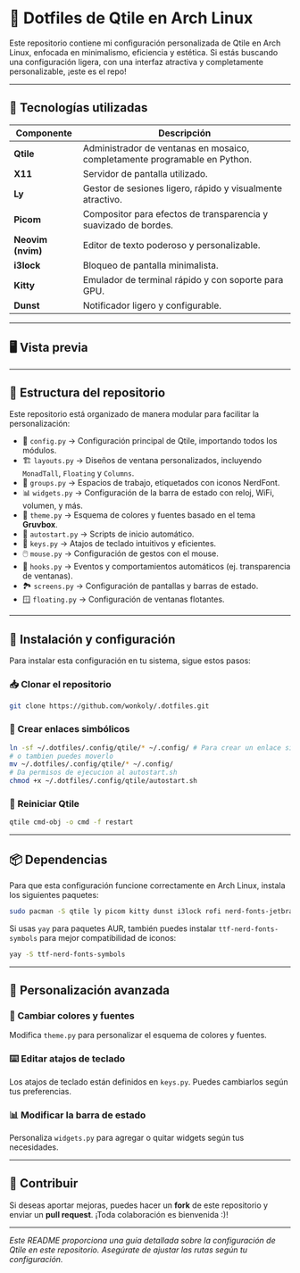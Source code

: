 # 🎨 Dotfiles de Qtile en Arch Linux

Este repositorio contiene mi configuración personalizada de Qtile en Arch Linux, enfocada en minimalismo, eficiencia y estética. Si estás buscando una configuración ligera, con una interfaz atractiva y completamente personalizable, ¡este es el repo!

---

## 🚀 Tecnologías utilizadas

| Componente | Descripción |
|------------|-------------|
| **Qtile** | Administrador de ventanas en mosaico, completamente programable en Python. |
| **X11** | Servidor de pantalla utilizado. |
| **Ly** | Gestor de sesiones ligero, rápido y visualmente atractivo. |
| **Picom** | Compositor para efectos de transparencia y suavizado de bordes. |
| **Neovim (nvim)** | Editor de texto poderoso y personalizable. |
| **i3lock** | Bloqueo de pantalla minimalista. |
| **Kitty** | Emulador de terminal rápido y con soporte para GPU. |
| **Dunst** | Notificador ligero y configurable. |

---

## 🖥️ Vista previa



---

## 📂 Estructura del repositorio

Este repositorio está organizado de manera modular para facilitar la personalización:

- 📜 `config.py` → Configuración principal de Qtile, importando todos los módulos.
- 🏗️ `layouts.py` → Diseños de ventana personalizados, incluyendo `MonadTall`, `Floating` y `Columns`.
- 🏢 `groups.py` → Espacios de trabajo, etiquetados con iconos NerdFont.
- 📊 `widgets.py` → Configuración de la barra de estado con reloj, WiFi, volumen, y más.
- 🎨 `theme.py` → Esquema de colores y fuentes basado en el tema **Gruvbox**.
- 🔄 `autostart.py` → Scripts de inicio automático.
- 🎹 `keys.py` → Atajos de teclado intuitivos y eficientes.
- 🖱️ `mouse.py` → Configuración de gestos con el mouse.
- 🔔 `hooks.py` → Eventos y comportamientos automáticos (ej. transparencia de ventanas).
- 🏞️ `screens.py` → Configuración de pantallas y barras de estado.
- 🪟 `floating.py` → Configuración de ventanas flotantes.

---

## 🔧 Instalación y configuración

Para instalar esta configuración en tu sistema, sigue estos pasos:

### 📥 Clonar el repositorio
```sh
git clone https://github.com/wonkoly/.dotfiles.git
```

### 🔗 Crear enlaces simbólicos
```sh
ln -sf ~/.dotfiles/.config/qtile/* ~/.config/ # Para crear un enlace simbolico 
# o tambien puedes moverlo
mv ~/.dotfiles/.config/qtile/* ~/.config/
# Da permisos de ejecucion al autostart.sh
chmod +x ~/.dotfiles/.config/qtile/autostart.sh 
```

### 🔄 Reiniciar Qtile
```sh
qtile cmd-obj -o cmd -f restart
```

---

## 📦 Dependencias

Para que esta configuración funcione correctamente en Arch Linux, instala los siguientes paquetes:
```sh
sudo pacman -S qtile ly picom kitty dunst i3lock rofi nerd-fonts-jetbrains-mono
```
Si usas `yay` para paquetes AUR, también puedes instalar `ttf-nerd-fonts-symbols` para mejor compatibilidad de iconos:
```sh
yay -S ttf-nerd-fonts-symbols
```

---

## 🎨 Personalización avanzada

### 🔵 Cambiar colores y fuentes
Modifica `theme.py` para personalizar el esquema de colores y fuentes.

### ⌨️ Editar atajos de teclado
Los atajos de teclado están definidos en `keys.py`. Puedes cambiarlos según tus preferencias.

### 📊 Modificar la barra de estado
Personaliza `widgets.py` para agregar o quitar widgets según tus necesidades.

---

## 🤝 Contribuir

Si deseas aportar mejoras, puedes hacer un **fork** de este repositorio y enviar un **pull request**. ¡Toda colaboración es bienvenida :)!

---

*Este README proporciona una guía detallada sobre la configuración de Qtile en este repositorio. Asegúrate de ajustar las rutas según tu configuración.*

